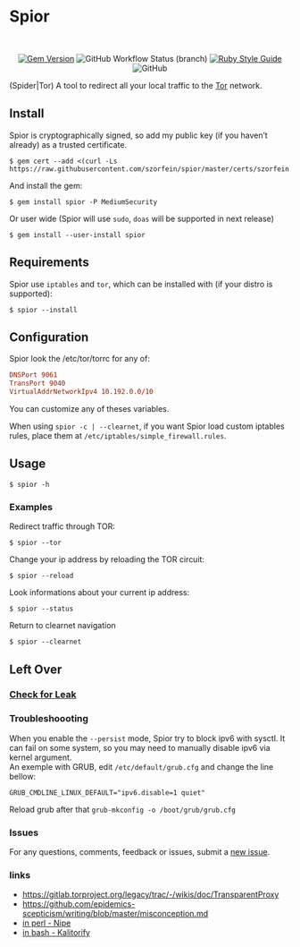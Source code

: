 # Spior

<div align="center">
<br/>

[![Gem Version](https://badge.fury.io/rb/spior.svg)](https://badge.fury.io/rb/spior)
![GitHub Workflow Status (branch)](https://img.shields.io/github/workflow/status/szorfein/spior/Rubocop/devel)
[![Ruby Style Guide](https://img.shields.io/badge/code_style-rubocop-brightgreen.svg)](https://github.com/rubocop/rubocop)
![GitHub](https://img.shields.io/github/license/szorfein/spior)

</div>

(Spider|Tor) A tool to redirect all your local traffic to the [Tor](https://www.torproject.org/) network.

## Install
Spior is cryptographically signed, so add my public key (if you haven’t already) as a trusted certificate.

    $ gem cert --add <(curl -Ls https://raw.githubusercontent.com/szorfein/spior/master/certs/szorfein.pem)

And install the gem:

    $ gem install spior -P MediumSecurity

Or user wide (Spior will use `sudo`, `doas` will be supported in next release)

    $ gem install --user-install spior

## Requirements
Spior use `iptables` and `tor`, which can be installed with (if your distro is supported):

    $ spior --install

## Configuration
Spior look the /etc/tor/torrc for any of:

```conf
DNSPort 9061
TransPort 9040
VirtualAddrNetworkIpv4 10.192.0.0/10
```

You can customize any of theses variables.

When using `spior -c | --clearnet`, if you want Spior load custom iptables rules, place
them at `/etc/iptables/simple_firewall.rules`.

## Usage

    $ spior -h

### Examples
Redirect traffic through TOR:

    $ spior --tor

Change your ip address by reloading the TOR circuit:

    $ spior --reload

Look informations about your current ip address:

    $ spior --status

Return to clearnet navigation

    $ spior --clearnet

## Left Over

### [Check for Leak](https://github.com/brainfucksec/kalitorify#checking-for-leaks)
### Troubleshoooting
When you enable the `--persist` mode, Spior try to block ipv6 with sysctl. It can fail on some system, so you may need to manually disable ipv6 via kernel argument.  
An exemple with GRUB, edit `/etc/default/grub.cfg` and change the line bellow:

```
GRUB_CMDLINE_LINUX_DEFAULT="ipv6.disable=1 quiet"
```

Reload grub after that `grub-mkconfig -o /boot/grub/grub.cfg`

### Issues
For any questions, comments, feedback or issues, submit a [new issue](https://github.com/szorfein/spior/issues/new).

### links
+ https://gitlab.torproject.org/legacy/trac/-/wikis/doc/TransparentProxy
+ https://github.com/epidemics-scepticism/writing/blob/master/misconception.md
+ [in perl - Nipe](https://github.com/htrgouvea/nipe)
+ [in bash - Kalitorify](https://github.com/brainfucksec/kalitorify)
